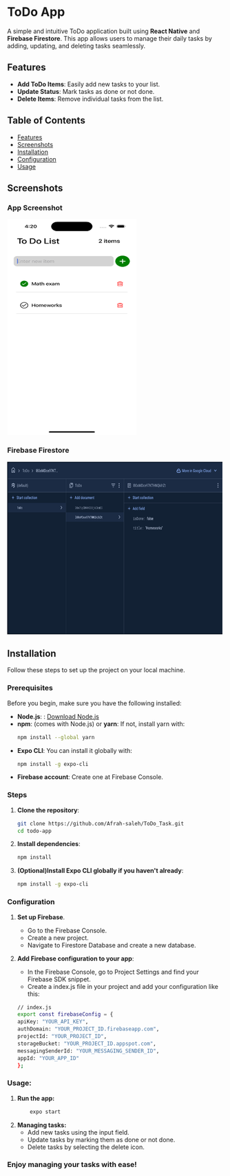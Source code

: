 # ToDo App

A simple and intuitive ToDo application built using **React Native** and **Firebase Firestore**. This app allows users to manage their daily tasks by adding, updating, and deleting tasks seamlessly.

## Features

- **Add ToDo Items**: Easily add new tasks to your list.
- **Update Status**: Mark tasks as done or not done.
- **Delete Items**: Remove individual tasks from the list.

## Table of Contents

- [Features](#features)
- [Screenshots](#Screenshots)
- [Installation](#installation)
- [Configuration](#configuration)
- [Usage](#usage)

## Screenshots

### App Screenshot
<img src="assets/Home.png" alt="Home Screen" width="300" height="500"/>

### Firebase Firestore
<img src="assets/firestore.png" alt="Firebase Firestore" width="500" height="400"/>


## Installation

Follow these steps to set up the project on your local machine.

### Prerequisites

Before you begin, make sure you have the following installed:

- **Node.js**: : [Download Node.js](https://nodejs.org/)
- **npm**: (comes with Node.js) or **yarn**: If not, install yarn with:
  ```bash
  npm install --global yarn
- **Expo CLI**: You can install it globally with:
    ```bash
    npm install -g expo-cli
- **Firebase account**: Create one at Firebase Console.

### Steps

1. **Clone the repository**:
   ```bash
   git clone https://github.com/Afrah-saleh/ToDo_Task.git
   cd todo-app
2. **Install dependencies**:
    ```bash
    npm install

3. **(Optional)Install Expo CLI globally if you haven't already**:
    ```bash
    npm install -g expo-cli

### Configuration
1. **Set up Firebase**.
    - Go to the Firebase Console.
    - Create a new project.
    - Navigate to Firestore Database and create a new database.

2. **Add Firebase configuration to your app**:
    - In the Firebase Console, go to Project Settings and find your Firebase SDK snippet.
    - Create a index.js file in your project and add your configuration like this:
    ```bash
    // index.js
    export const firebaseConfig = {
    apiKey: "YOUR_API_KEY",
    authDomain: "YOUR_PROJECT_ID.firebaseapp.com",
    projectId: "YOUR_PROJECT_ID",
    storageBucket: "YOUR_PROJECT_ID.appspot.com",
    messagingSenderId: "YOUR_MESSAGING_SENDER_ID",
    appId: "YOUR_APP_ID"
    };

### Usage:
1. **Run the app:**
    ```bash
        expo start
2. **Managing tasks:**
    - Add new tasks using the input field.
    - Update tasks by marking them as done or not done.
    - Delete tasks by selecting the delete icon.

### Enjoy managing your tasks with ease!



